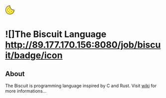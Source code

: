 # ![alt text](doc/biscuit_logo.png "logo") 
# ![]The Biscuit Language http://89.177.170.156:8080/job/biscuit/badge/icon

## About
The Biscuit is programming language inspired by C and Rust.
Visit [wiki](https://github.com/travisdoor/bl/wiki) for more informations...
